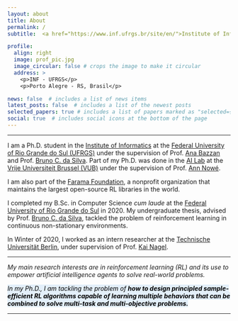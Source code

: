 ```yaml
---
layout: about
title: About
permalink: /
subtitle:  <a href="https://www.inf.ufrgs.br/site/en/">Institute of Informatics</a> at <a href="http://www.ufrgs.br/english/home">Federal University of Rio Grande do Sul (UFRGS)</a> and <a href="https://farama.org/team">Farama Foundation</a> <br>lnalegre@inf.ufrgs.br

profile:
  align: right
  image: prof_pic.jpg
  image_circular: false # crops the image to make it circular
  address: >
    <p>INF - UFRGS</p>
    <p>Porto Alegre - RS, Brasil</p>

news: false  # includes a list of news items
latest_posts: false  # includes a list of the newest posts
selected_papers: true # includes a list of papers marked as "selected={true}"
social: true  # includes social icons at the bottom of the page
---
```


<hr>
I am a Ph.D. student in the <a href="https://www.inf.ufrgs.br/site/en/">Institute of Informatics</a> at the <a href="http://www.ufrgs.br/english/home">Federal University of Rio Grande do Sul (UFRGS)</a> under the supervision of Prof. <a href="https://www.inf.ufrgs.br/~bazzan/">Ana Bazzan</a> and Prof. <a href="https://people.cs.umass.edu/~bsilva">Bruno C. da Silva</a>.
Part of my Ph.D. was done in the <a href="https://ai.vub.ac.be/">AI Lab</a> at the <a href="https://www.vub.be/">Vrije Universiteit Brussel (VUB)</a> under the supervision of Prof. <a href="https://ai.vub.ac.be/team/ann-nowe/">Ann Nowé</a>.

I am also part of the <a href="https://farama.org/team">Farama Foundation</a>, a nonprofit organization that maintains the largest open-source RL libraries in the world.

I completed my B.Sc. in Computer Science <i>cum laude</i> at the <a href="http://www.ufrgs.br/english/home">Federal University of Rio Grande do Sul</a> in 2020.
My undergraduate thesis, advised by Prof. <a href="https://people.cs.umass.edu/~bsilva">Bruno C. da Silva</a>, tackled the problem of reinforcement learning in continuous non-stationary environments.

In Winter of 2020, I worked as an intern researcher at the <a href="https://www.tu.berlin/en/">Technische Universität Berlin</a>, under supervision of Prof. <a href="https://www.tu.berlin/vsp/ueber-uns/fachgebietsleitung">Kai Nagel</a>.

<hr>
<i>
My main research interests are in reinforcement learning (RL) and its use to empower artificial intelligence agents to solve real-world problems.
</i>

<i><mark style="background: rgba(0, 118, 223, 0.1)">In my Ph.D., I am tackling the problem of <strong>how to design principled sample-efficient RL algorithms capable of learning multiple behaviors that can be combined to solve multi-task and multi-objective problems.</strong></mark></i>
<hr>


<!-- Write your biography here. Tell the world about yourself. 
Link to your favorite [subreddit](http://reddit.com). 
You can put a picture in, too. 
The code is already in, just name your picture `prof_pic.jpg` and put it in the `img/` folder.
 -->
<!-- Put your address / P.O. box / other info right below your picture. You can also disable any of these elements by editing `profile` property of the YAML header of your `_pages/about.md`. Edit `_bibliography/papers.bib` and Jekyll will render your [publications page](/al-folio/publications/) automatically.

Link to your social media connections, too. This theme is set up to use [Font Awesome icons](http://fortawesome.github.io/Font-Awesome/) and [Academicons](https://jpswalsh.github.io/academicons/), like the ones below. Add your Facebook, Twitter, LinkedIn, Google Scholar, or just disable all of them. -->
